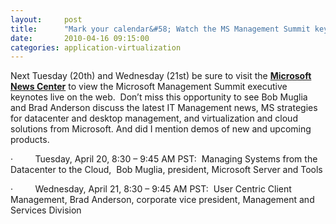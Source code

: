 ```yaml
---
layout:     post
title:      "Mark your calendar&#58; Watch the MS Management Summit keynotes"
date:       2010-04-16 09:15:00
categories: application-virtualization
---
```

Next Tuesday (20th) and Wednesday (21st) be sure to visit the [**Microsoft News Center**](http://www.microsoft.com/presspass/presskits/infrastructure/Default.aspx) to view the Microsoft Management Summit executive keynotes live on the web.  Don’t miss this opportunity to see Bob Muglia and Brad Anderson discuss the latest IT Management news, MS strategies for datacenter and desktop management, and virtualization and cloud solutions from Microsoft. And did I mention demos of new and upcoming products.

·         Tuesday, April 20, 8:30 – 9:45 AM PST:  Managing Systems from the Datacenter to the Cloud,  Bob Muglia, president, Microsoft Server and Tools 

·         Wednesday, April 21, 8:30 – 9:45 AM PST:  User Centric Client Management, Brad Anderson, corporate vice president, Management and Services Division

 

